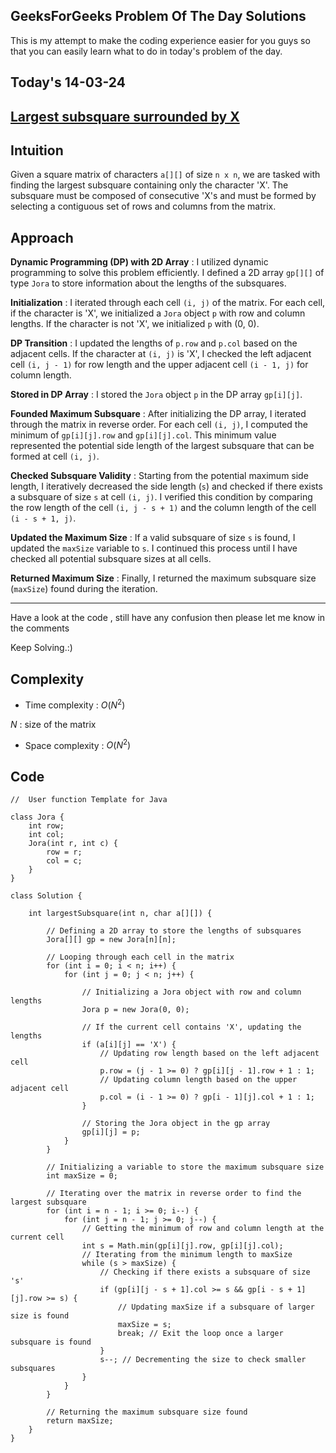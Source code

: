 ## GeeksForGeeks Problem Of The Day Solutions

This is my attempt to make the coding experience easier for you guys so that you can easily learn what to do in today's problem of the day.

## Today's 14-03-24 

## [Largest subsquare surrounded by X](https://www.geeksforgeeks.org/problems/largest-subsquare-surrounded-by-x0558/1)

## Intuition
Given a square matrix of characters `a[][]` of size `n x n`, we are tasked with finding the largest subsquare containing only the character 'X'. The subsquare must be composed of consecutive 'X's and must be formed by selecting a contiguous set of rows and columns from the matrix.

## Approach

**Dynamic Programming (DP) with 2D Array** : I utilized dynamic programming to solve this problem efficiently. I defined a 2D array `gp[][]` of type `Jora` to store information about the lengths of the subsquares.

**Initialization** : I iterated through each cell `(i, j)` of the matrix. For each cell, if the character is 'X', we initialized a `Jora` object `p` with row and column lengths. If the character is not 'X', we initialized `p` with (0, 0).

**DP Transition** : I updated the lengths of `p.row` and `p.col` based on the adjacent cells. If the character at `(i, j)` is 'X', I checked the left adjacent cell `(i, j - 1)` for row length and the upper adjacent cell `(i - 1, j)` for column length.

**Stored in DP Array** : I stored the `Jora` object `p` in the DP array `gp[i][j]`.

**Founded Maximum Subsquare** : After initializing the DP array, I iterated through the matrix in reverse order. For each cell `(i, j)`, I computed the minimum of `gp[i][j].row` and `gp[i][j].col`. This minimum value represented the potential side length of the largest subsquare that can be formed at cell `(i, j)`.

**Checked Subsquare Validity** : Starting from the potential maximum side length, I iteratively decreased the side length (`s`) and checked if there exists a subsquare of size `s` at cell `(i, j)`. I verified this condition by comparing the row length of the cell `(i, j - s + 1)` and the column length of the cell `(i - s + 1, j)`.

**Updated the Maximum Size** : If a valid subsquare of size `s` is found, I updated the `maxSize` variable to `s`. I continued this process until I have checked all potential subsquare sizes at all cells.

**Returned Maximum Size** : Finally, I returned the maximum subsquare size (`maxSize`) found during the iteration.

---
Have a look at the code , still have any confusion then please let me know in the comments

Keep Solving.:)

## Complexity
- Time complexity : $O( N^2 )$
<!-- Add your time complexity here, e.g. $$O())$$ -->
$N$ : size of the matrix

- Space complexity : $O( N^2 )$
<!-- Add your space complexity here, e.g. $$O(n)$$ -->

## Code

```
//  User function Template for Java

class Jora {
    int row;
    int col;
    Jora(int r, int c) {
        row = r;
        col = c;
    }
}

class Solution {
    
    int largestSubsquare(int n, char a[][]) {
        
        // Defining a 2D array to store the lengths of subsquares
        Jora[][] gp = new Jora[n][n];

        // Looping through each cell in the matrix
        for (int i = 0; i < n; i++) {
            for (int j = 0; j < n; j++) {
                
                // Initializing a Jora object with row and column lengths
                Jora p = new Jora(0, 0);
                
                // If the current cell contains 'X', updating the lengths
                if (a[i][j] == 'X') {
                    // Updating row length based on the left adjacent cell
                    p.row = (j - 1 >= 0) ? gp[i][j - 1].row + 1 : 1;
                    // Updating column length based on the upper adjacent cell
                    p.col = (i - 1 >= 0) ? gp[i - 1][j].col + 1 : 1;
                }
                
                // Storing the Jora object in the gp array
                gp[i][j] = p;
            }
        }

        // Initializing a variable to store the maximum subsquare size
        int maxSize = 0;

        // Iterating over the matrix in reverse order to find the largest subsquare
        for (int i = n - 1; i >= 0; i--) {
            for (int j = n - 1; j >= 0; j--) {
                // Getting the minimum of row and column length at the current cell
                int s = Math.min(gp[i][j].row, gp[i][j].col);
                // Iterating from the minimum length to maxSize
                while (s > maxSize) {
                    // Checking if there exists a subsquare of size 's'
                    if (gp[i][j - s + 1].col >= s && gp[i - s + 1][j].row >= s) {
                        // Updating maxSize if a subsquare of larger size is found
                        maxSize = s;
                        break; // Exit the loop once a larger subsquare is found
                    }
                    s--; // Decrementing the size to check smaller subsquares
                }
            }
        }

        // Returning the maximum subsquare size found
        return maxSize;
    }
}
```
